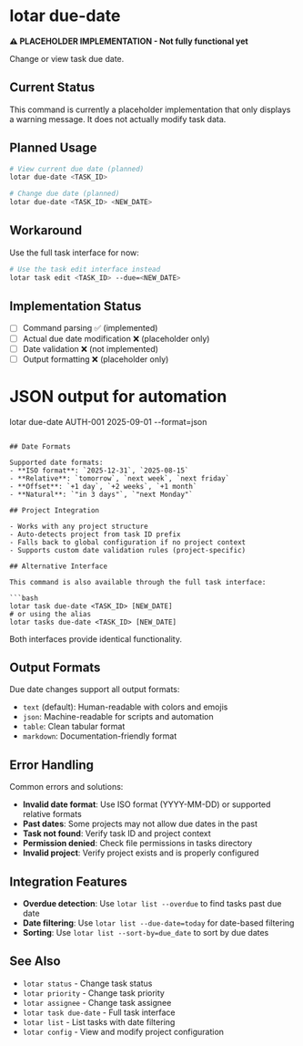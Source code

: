 # lotar due-date

**⚠️ PLACEHOLDER IMPLEMENTATION - Not fully functional yet**

Change or view task due date.

## Current Status

This command is currently a placeholder implementation that only displays a warning message. It does not actually modify task data.

## Planned Usage

```bash
# View current due date (planned)
lotar due-date <TASK_ID>

# Change due date (planned)
lotar due-date <TASK_ID> <NEW_DATE>
```

## Workaround

Use the full task interface for now:
```bash
# Use the task edit interface instead
lotar task edit <TASK_ID> --due=<NEW_DATE>
```

## Implementation Status

- [ ] Command parsing ✅ (implemented)
- [ ] Actual due date modification ❌ (placeholder only)
- [ ] Date validation ❌ (not implemented)  
- [ ] Output formatting ❌ (placeholder only)

# JSON output for automation
lotar due-date AUTH-001 2025-09-01 --format=json
```

## Date Formats

Supported date formats:
- **ISO format**: `2025-12-31`, `2025-08-15`
- **Relative**: `tomorrow`, `next week`, `next friday`
- **Offset**: `+1 day`, `+2 weeks`, `+1 month`
- **Natural**: `"in 3 days"`, `"next Monday"`

## Project Integration

- Works with any project structure
- Auto-detects project from task ID prefix
- Falls back to global configuration if no project context
- Supports custom date validation rules (project-specific)

## Alternative Interface

This command is also available through the full task interface:

```bash
lotar task due-date <TASK_ID> [NEW_DATE]
# or using the alias
lotar tasks due-date <TASK_ID> [NEW_DATE]
```

Both interfaces provide identical functionality.

## Output Formats

Due date changes support all output formats:
- `text` (default): Human-readable with colors and emojis
- `json`: Machine-readable for scripts and automation  
- `table`: Clean tabular format
- `markdown`: Documentation-friendly format

## Error Handling

Common errors and solutions:

- **Invalid date format**: Use ISO format (YYYY-MM-DD) or supported relative formats
- **Past dates**: Some projects may not allow due dates in the past
- **Task not found**: Verify task ID and project context
- **Permission denied**: Check file permissions in tasks directory
- **Invalid project**: Verify project exists and is properly configured

## Integration Features

- **Overdue detection**: Use `lotar list --overdue` to find tasks past due date
- **Date filtering**: Use `lotar list --due-date=today` for date-based filtering
- **Sorting**: Use `lotar list --sort-by=due_date` to sort by due dates

## See Also

- `lotar status` - Change task status
- `lotar priority` - Change task priority
- `lotar assignee` - Change task assignee
- `lotar task due-date` - Full task interface
- `lotar list` - List tasks with date filtering
- `lotar config` - View and modify project configuration
